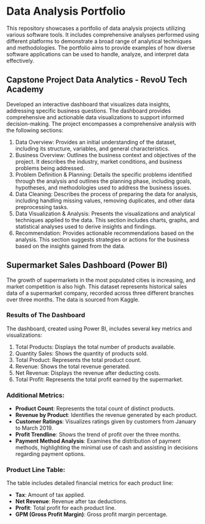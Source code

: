 # Data Analysis Portfolio
This repository showcases a portfolio of data analysis projects utilizing various software tools. It includes comprehensive analyses performed using different platforms to demonstrate a broad range of analytical techniques and methodologies. The portfolio aims to provide examples of how diverse software applications can be used to handle, analyze, and interpret data effectively.
## Capstone Project Data Analytics - RevoU Tech Academy
Developed an interactive dashboard that visualizes data insights, addressing specific business questions. The dashboard provides comprehensive and actionable data visualizations to support informed decision-making. The project encompasses a comprehensive analysis with the following sections:
1. Data Overview:
Provides an initial understanding of the dataset, including its structure, variables, and general characteristics.
2. Business Overview:
Outlines the business context and objectives of the project. It describes the industry, market conditions, and business problems being addressed.
3. Problem Definition & Planning:
Details the specific problems identified through the analysis and outlines the planning phase, including goals, hypotheses, and methodologies used to address the business issues.
4. Data Cleaning:
Describes the process of preparing the data for analysis, including handling missing values, removing duplicates, and other data preprocessing tasks.
5. Data Visualization & Analysis:
Presents the visualizations and analytical techniques applied to the data. This section includes charts, graphs, and statistical analyses used to derive insights and findings.
6. Recommendation:
Provides actionable recommendations based on the analysis. This section suggests strategies or actions for the business based on the insights gained from the data.
## Supermarket Sales Dashboard (Power BI)
The growth of supermarkets in the most populated cities is increasing, and market competition is also high. This dataset represents historical sales data of a supermarket company, recorded across three different branches over three months. The data is sourced from Kaggle.
### Results of The Dashboard
The dashboard, created using Power BI, includes several key metrics and visualizations:
1. Total Products: Displays the total number of products available.
2. Quantity Sales: Shows the quantity of products sold.
3. Total Product: Represents the total product count.
4. Revenue: Shows the total revenue generated.
5. Net Revenue: Displays the revenue after deducting costs.
6. Total Profit: Represents the total profit earned by the supermarket.
### Additional Metrics:
- **Product Count**: Represents the total count of distinct products.
- **Revenue by Product**: Identifies the revenue generated by each product.
- **Customer Ratings**: Visualizes ratings given by customers from January to March 2019.
- **Profit Trendline**: Shows the trend of profit over the three months.
- **Payment Method Analysis**: Examines the distribution of payment methods, highlighting the minimal use of cash and assisting in decisions regarding payment options.
### Product Line Table:
The table includes detailed financial metrics for each product line:
- **Tax**: Amount of tax applied.
- **Net Revenue**: Revenue after tax deductions.
- **Profit**: Total profit for each product line.
- **GPM (Gross Profit Margin)**: Gross profit margin percentage.
